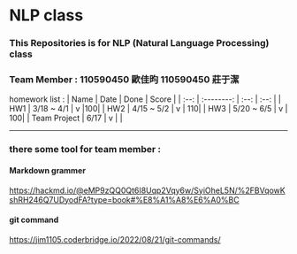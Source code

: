 # NLP class

### This Repositories is for NLP (Natural Language Processing) class

### Team Member : 110590450 歐佳昀 110590450 莊于潔

homework list :
| Name | Date | Done | Score |
| :--: | :--------: | :--: | :--: |
| HW1 | 3/18 ~ 4/1 | v |100|
| HW2 | 4/15 ~ 5/2 | v | 110|
| HW3 | 5/20 ~ 6/5 | v | 100|
| Team Project | 6/17 | v | |

---

### there some tool for team member :

#### Markdown grammer

https://hackmd.io/@eMP9zQQ0Qt6I8Uqp2Vqy6w/SyiOheL5N/%2FBVqowKshRH246Q7UDyodFA?type=book#%E8%A1%A8%E6%A0%BC

#### git command

https://jim1105.coderbridge.io/2022/08/21/git-commands/
